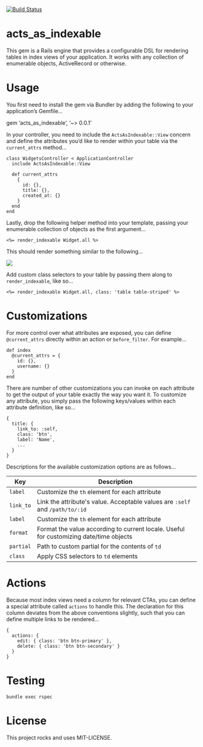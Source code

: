 [![Build Status](https://travis-ci.org/tcmacdonald/acts_as_indexable.svg)](https://travis-ci.org/tcmacdonald/acts_as_indexable)

# acts_as_indexable

This gem is a Rails engine that provides a configurable DSL for rendering tables in index views of your application. It works with any collection of enumerable objects, ActiveRecord or otherwise. 

# Usage

You first need to install the gem via Bundler by adding the following to your application’s Gemfile… 

  gem ‘acts_as_indexable’,  ‘~> 0.0.1’

In your controller, you need to include the `ActsAsIndexable::View` concern and define the attributes you’d like to render within your table via the `current_attrs` method… 

    class WidgetsController < ApplicationController
      include ActsAsIndexable::View

      def current_attrs
        {
          id: {},
          title: {},
          created_at: {}
        }
      end
    end

Lastly, drop the following helper method into your template, passing your enumerable collection of objects as the first argument…

    <%= render_indexable Widget.all %>

This should render something similar to the following… 

![](https://s3.amazonaws.com/helloample/acts_as_indexable/widgets_index.png)

Add custom class selectors to your table by passing them along to `render_indexable`, like so...

    <%= render_indexable Widget.all, class: 'table table-striped' %>


# Customizations

For more control over what attributes are exposed, you can define `@current_attrs` directly within an action or `before_filter`. For example…

    def index
      @current_attrs = {
        id: {},
        username: {}
      }
    end

There are number of other customizations you can invoke on each attribute to get the output of your table exactly the way you want it. To customize any attribute, you simply pass the following keys/values within each attribute definition, like so...

    {
      title: {
        link_to: :self,
        class: 'btn',
        label: 'Name',
        ...
      }
    }

Descriptions for the available customization options are as follows...

|Key|Description|
|---|---|
|`label`|Customize the `th` element for each attribute|
|`link_to`|Link the attribute's value. Acceptable values are `:self` and `/path/to/:id`|
|`label`|Customize the `th` element for each attribute|
|`format`|Format the value according to current locale. Useful for customizing date/time objects|
|`partial`|Path to custom partial for the contents of `td`|
|`class`|Apply CSS selectors to `td` elements|


# Actions

Because most index views need a column for relevant CTAs, you can define a special attribute called `actions` to handle this. The declaration for this column deviates from the above conventions slightly, such that you can define multiple links to be rendered...

    {
      actions: {
        edit: { class: 'btn btn-primary' },
        delete: { class: 'btn btn-secondary' }
      }
    }

# Testing

    bundle exec rspec

# License

This project rocks and uses MIT-LICENSE.





